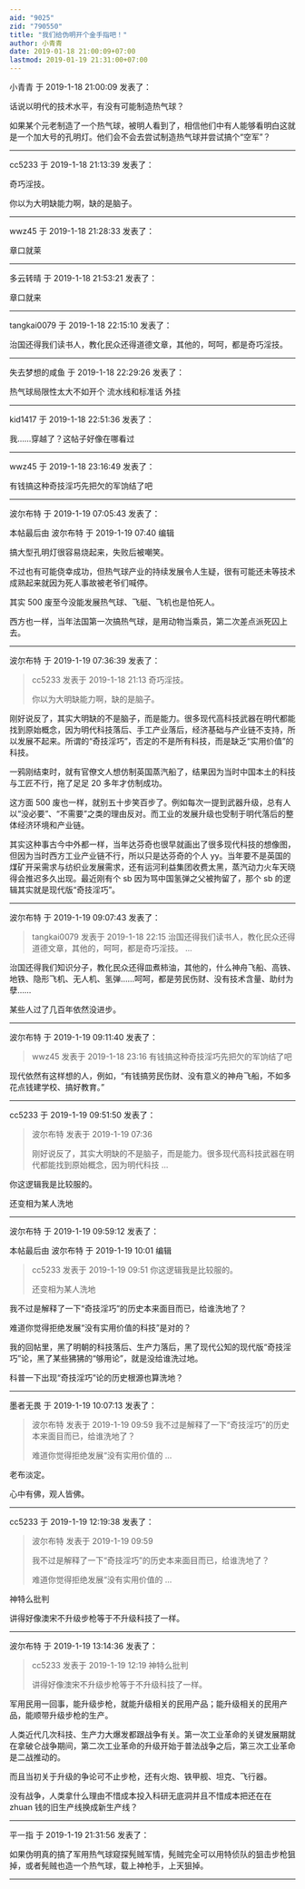 ```yaml
---
aid: "9025"
zid: "790550"
title: "我们给伪明开个金手指吧！"
author: 小青青
date: 2019-01-18 21:00:09+07:00
lastmod: 2019-01-19 21:31:00+07:00
---
```


小青青 于 2019-1-18 21:00:09 发表了：

话说以明代的技术水平，有没有可能制造热气球？

如果某个元老制造了一个热气球，被明人看到了，相信他们中有人能够看明白这就是一个加大号的孔明灯。他们会不会去尝试制造热气球并尝试搞个“空军”？

---

cc5233 于 2019-1-18 21:13:39 发表了：

奇巧淫技。

你以为大明缺能力啊，缺的是脑子。

---

wwz45 于 2019-1-18 21:28:33 发表了：

章口就莱

---

多云转晴 于 2019-1-18 21:53:21 发表了：

章口就来

---

tangkai0079 于 2019-1-18 22:15:10 发表了：

治国还得我们读书人，教化民众还得道德文章，其他的，呵呵，都是奇巧淫技。

---

失去梦想的咸鱼 于 2019-1-18 22:29:26 发表了：

热气球局限性太大不如开个 流水线和标准话 外挂

---

kid1417 于 2019-1-18 22:51:36 发表了：

我……穿越了？这帖子好像在哪看过

---

wwz45 于 2019-1-18 23:16:49 发表了：

有钱搞这种奇技淫巧先把欠的军饷结了吧

---

波尔布特 于 2019-1-19 07:05:43 发表了：

本帖最后由 波尔布特 于 2019-1-19 07:40 编辑

搞大型孔明灯很容易烧起来，失败后被嘲笑。

不过也有可能侥幸成功，但热气球产业的持续发展令人生疑，很有可能还未等技术成熟起来就因为死人事故被老爷们喊停。

其实 500 废至今没能发展热气球、飞艇、飞机也是怕死人。

西方也一样，当年法国第一次搞热气球，是用动物当乘员，第二次差点派死囚上去。

---

波尔布特 于 2019-1-19 07:36:39 发表了：

> cc5233 发表于 2019-1-18 21:13 奇巧淫技。
>
> 你以为大明缺能力啊，缺的是脑子。

刚好说反了，其实大明缺的不是脑子，而是能力。很多现代高科技武器在明代都能找到原始概念，因为明代科技落后、手工产业落后，经济基础与产业链不支持，所以发展不起来。所谓的“奇技淫巧”，否定的不是所有科技，而是缺乏“实用价值”的科技。

一鸦刚结束时，就有官僚文人想仿制英国蒸汽船了，结果因为当时中国本土的科技与工匠不行，拖了足足 20 多年才仿制成功。

这方面 500 废也一样，就别五十步笑百步了。例如每次一提到武器升级，总有人以“没必要”、“不需要”之类的理由反对。而工业的发展升级也受制于明代落后的整体经济环境和产业链。

其实这种事古今中外都一样，当年达芬奇也很早就画出了很多现代科技的想像图，但因为当时西方工业产业链不行，所以只是达芬奇的个人 yy。当年要不是英国的煤矿开采需求与纺织业发展需求，还有运河利益集团收费太黑，蒸汽动力火车天晓得会推迟多久出现。最近刚有个 sb 因为骂中国氢弹之父被拘留了，那个 sb 的逻辑其实就是现代版“奇技淫巧”。

---

波尔布特 于 2019-1-19 09:07:43 发表了：

> tangkai0079 发表于 2019-1-18 22:15 治国还得我们读书人，教化民众还得道德文章，其他的，呵呵，都是奇巧淫技。 ...

治国还得我们知识分子，教化民众还得皿煮柿油，其他的，什么神舟飞船、高铁、地铁、隐形飞机、无人机、氢弹……呵呵，都是劳民伤财、没有技术含量、助纣为孽……

某些人过了几百年依然没进步。

---

波尔布特 于 2019-1-19 09:11:40 发表了：

> wwz45 发表于 2019-1-18 23:16 有钱搞这种奇技淫巧先把欠的军饷结了吧

现代依然有这样想的人，例如，“有钱搞劳民伤财、没有意义的神舟飞船，不如多花点钱建学校、搞好教育。”

---

cc5233 于 2019-1-19 09:51:50 发表了：

> 波尔布特 发表于 2019-1-19 07:36
>
> 刚好说反了，其实大明缺的不是脑子，而是能力。很多现代高科技武器在明代都能找到原始概念，因为明代科技 ...

你这逻辑我是比较服的。

还变相为某人洗地

---

波尔布特 于 2019-1-19 09:59:12 发表了：

本帖最后由 波尔布特 于 2019-1-19 10:01 编辑

> cc5233 发表于 2019-1-19 09:51 你这逻辑我是比较服的。
>
> 还变相为某人洗地

我不过是解释了一下“奇技淫巧”的历史本来面目而已，给谁洗地了？

难道你觉得拒绝发展“没有实用价值的科技”是对的？

我的回帖里，黑了明朝的科技落后、生产力落后，黑了现代公知的现代版“奇技淫巧”论，黑了某些狒狒的“够用论”，就是没给谁洗过地。

科普一下出现“奇技淫巧”论的历史根源也算洗地？

---

墨者无畏 于 2019-1-19 10:07:13 发表了：

> 波尔布特 发表于 2019-1-19 09:59 我不过是解释了一下“奇技淫巧”的历史本来面目而已，给谁洗地了？
>
> 难道你觉得拒绝发展“没有实用价值的 ...

老布淡定。

心中有佛，观人皆佛。

---

cc5233 于 2019-1-19 12:19:38 发表了：

> 波尔布特 发表于 2019-1-19 09:59
>
> 我不过是解释了一下“奇技淫巧”的历史本来面目而已，给谁洗地了？
>
> 难道你觉得拒绝发展“没有实用价值的 ...

神特么批判

讲得好像澳宋不升级步枪等于不升级科技了一样。

---

波尔布特 于 2019-1-19 13:14:36 发表了：

> cc5233 发表于 2019-1-19 12:19 神特么批判
>
> 讲得好像澳宋不升级步枪等于不升级科技了一样。

军用民用一回事，能升级步枪，就能升级相关的民用产品；能升级相关的民用产品，能顺带升级步枪的生产。

人类近代几次科技、生产力大爆发都跟战争有关。第一次工业革命的关键发展期就在拿破仑战争期间，第二次工业革命的升级开始于普法战争之后，第三次工业革命是二战推动的。

而且当初关于升级的争论可不止步枪，还有火炮、铁甲舰、坦克、飞行器。

没有战争，人类拿什么理由不惜成本投入科研无底洞并且不惜成本把还在在 zhuan 钱的旧生产线换成新生产线？

---

平一指 于 2019-1-19 21:31:56 发表了：

如果伪明真的搞了军用热气球窥探髡贼军情，髡贼完全可以用特侦队的狙击步枪狙掉，或者髡贼也造一个热气球，载上神枪手，上天狙掉。

---
